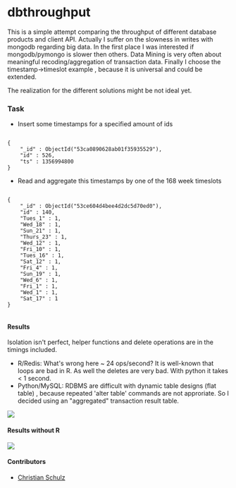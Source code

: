 dbthroughput
============

This is a simple attempt comparing the throughput of different database products and client API. 
Actually I suffer on the slowness in  writes with mongodb regarding big data. In the first place I was 
interested if mongodb/pymongo is slower then others.  Data Mining is very often about meaningful 
recoding/aggregation  of transaction data. Finally I choose the timestamp->timeslot example , because it is universal 
and could be extended.

The realization for the different solutions might be not ideal yet.


### Task

* Insert some timestamps for a specified amount of ids

```

{
    "_id" : ObjectId("53ca0890628ab01f35935529"),
    "id" : 526,
    "ts" : 1356994800
}

```

* Read and aggregate this timestamps by one of the 168 week timeslots

```

{
    "_id" : ObjectId("53ce604d4bee4d2dc5d70ed0"),
    "id" : 140,
    "Tues_1" : 1,
    "Wed_18" : 1,
    "Sun_21" : 1,
    "Thurs_23" : 1,
    "Wed_12" : 1,
    "Fri_10" : 1,
    "Tues_16" : 1,
    "Sat_12" : 1,
    "Fri_4" : 1,
    "Sun_19" : 1,
    "Wed_6" : 1,
    "Fri_1" : 1,
    "Wed_1" : 1,
    "Sat_17" : 1
}


```
#### Results
Isolation isn't perfect, helper functions and delete operations are in the timings included.

* R/Redis: What's wrong here ~ 24 ops/second? It is well-known that loops are bad in R. As well the deletes are very bad. With python it takes < 1 second.
* Python/MySQL: RDBMS are difficult with dynamic table designs (flat table) , because repeated 'alter table' commands are not approriate.
So I decided using an "aggregated" transaction result table.


<img src="http://i.imgur.com/oXsm38H.png">

#### Results without R

<img src="http://i.imgur.com/vSbYF2z.png">

#### Contributors
* [Christian Schulz](https://twitter.com/nnfuzzy)
